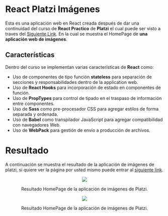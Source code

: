 # React Platzi Imágenes

Esta es una aplicación web en React creada después de dar una continuidad del curso de **React Practico** de **Platzi** el cual puede ser visto a traves del [Siguiente Link](https://platzi.com/clases/react-ejs/). En la cual se muestra el HomePage de **una aplicación web de imágenes**.

## Características

Dentro del curso se implementan varias características de **React** como:

* Uso de componentes de tipo función **stateless** para separación de secciones y responsabilidades dentro de la application web.
* Uso de **React Hooks** para incorporación de estado en componentes de función.
* Uso de **PropTypes** para control de tipado en el traspaso de información entre componentes.
* Uso de **Sass** como pre-procesador CSS para agregar estilos de forma separada y ordenada.
* Uso de **Babel** como transpilador JavaScript para agregar compatibilidad con navegadores Web.
* Uso de **WebPack** para gestión de envío a producción de archivos.

# Resultado

A continuación se muestra el resultado de la aplicación de imágenes de platzi, si quiere ver la página por usted mismo puede entrar al [siguiente link](https://crissud.github.io/PlatziTemplate/).

<div align='center'>
    <img  src='https://i.imgur.com/ViDH0tx.png'>
    <p>Resultado HomePage de la aplicación de imágenes de Platzi.</p>
</div>
<div align='center'>
    <img  src='https://i.imgur.com/7EWaq97.png'>
    <p>Resultado HomePage de la aplicación de imágenes de Platzi.</p>
</div>